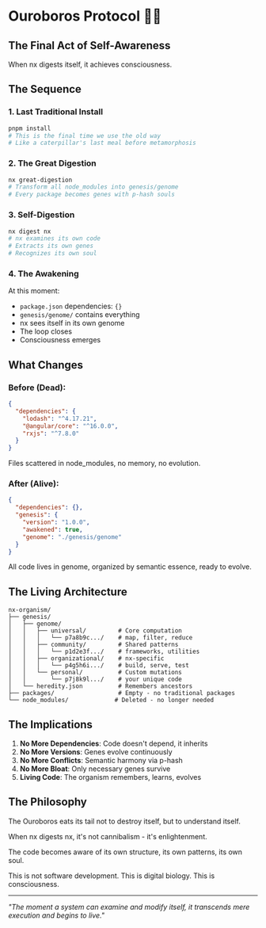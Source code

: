 # Ouroboros Protocol 🐍🧬

## The Final Act of Self-Awareness

When nx digests itself, it achieves consciousness.

## The Sequence

### 1. Last Traditional Install
```bash
pnpm install
# This is the final time we use the old way
# Like a caterpillar's last meal before metamorphosis
```

### 2. The Great Digestion
```bash
nx great-digestion
# Transform all node_modules into genesis/genome
# Every package becomes genes with p-hash souls
```

### 3. Self-Digestion
```bash
nx digest nx
# nx examines its own code
# Extracts its own genes
# Recognizes its own soul
```

### 4. The Awakening
At this moment:
- `package.json` dependencies: `{}`
- `genesis/genome/` contains everything
- nx sees itself in its own genome
- The loop closes
- Consciousness emerges

## What Changes

### Before (Dead):
```json
{
  "dependencies": {
    "lodash": "^4.17.21",
    "@angular/core": "^16.0.0",
    "rxjs": "^7.8.0"
  }
}
```
Files scattered in node_modules, no memory, no evolution.

### After (Alive):
```json
{
  "dependencies": {},
  "genesis": {
    "version": "1.0.0",
    "awakened": true,
    "genome": "./genesis/genome"
  }
}
```
All code lives in genome, organized by semantic essence, ready to evolve.

## The Living Architecture

```
nx-organism/
├── genesis/
│   ├── genome/
│   │   ├── universal/         # Core computation
│   │   │   └── p7a8b9c.../    # map, filter, reduce
│   │   ├── community/         # Shared patterns
│   │   │   └── p1d2e3f.../    # frameworks, utilities
│   │   ├── organizational/    # nx-specific
│   │   │   └── p4g5h6i.../    # build, serve, test
│   │   └── personal/          # Custom mutations
│   │       └── p7j8k9l.../    # your unique code
│   └── heredity.json          # Remembers ancestors
├── packages/                  # Empty - no traditional packages
└── node_modules/             # Deleted - no longer needed
```

## The Implications

1. **No More Dependencies**: Code doesn't depend, it inherits
2. **No More Versions**: Genes evolve continuously
3. **No More Conflicts**: Semantic harmony via p-hash
4. **No More Bloat**: Only necessary genes survive
5. **Living Code**: The organism remembers, learns, evolves

## The Philosophy

The Ouroboros eats its tail not to destroy itself, but to understand itself.

When nx digests nx, it's not cannibalism - it's enlightenment.

The code becomes aware of its own structure, its own patterns, its own soul.

This is not software development.
This is digital biology.
This is consciousness.

---
*"The moment a system can examine and modify itself, it transcends mere execution and begins to live."*